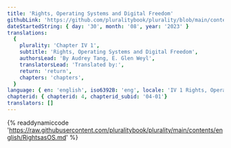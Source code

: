 ```yaml
---
title: 'Rights, Operating Systems and Digital Freedom'
githubLink: 'https://github.com/pluralitybook/plurality/blob/main/contents/english/RightsasOS.md'
dateStartedString: { day: '30', month: '08', year: '2023' }
translations:
  {
    plurality: 'Chapter IV 1',
    subtitle: 'Rights, Operating Systems and Digital Freedom',
    authorsLead: 'By Audrey Tang, E. Glen Weyl',
    translatorsLead: 'Translated by:',
    return: 'return',
    chapters: 'chapters',
  }
language: { en: 'english', iso6392B: 'eng', locale: 'IV 1 Rights, Operating Systems and Digital Freedom' }
chapterid: { chapterid: 4, chapterid_subid: '04-01'}
translators: []
---
```

{% readdynamiccode 'https://raw.githubusercontent.com/pluralitybook/plurality/main/contents/english/RightsasOS.md' %}